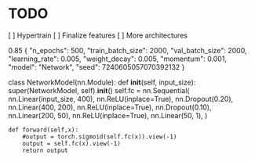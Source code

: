 
# TODO


[ ] Hypertrain
[ ] Finalize features
[ ] More architectures




0.85
{
    "n_epochs": 500,
    "train_batch_size": 2000,
    "val_batch_size": 2000,
    "learning_rate": 0.005,
    "weight_decay": 0.005,
    "momentum": 0.001,
    "model": "Network",
    "seed": 7240605057070392132
}

class NetworkModel(nn.Module):
    def __init__(self, input_size):
        super(NetworkModel, self).__init__()
        self.fc = nn.Sequential(
            nn.Linear(input_size, 400),
            nn.ReLU(inplace=True),
            nn.Dropout(0.20),
            nn.Linear(400, 200),
            nn.ReLU(inplace=True),
            nn.Dropout(0.10),
            nn.Linear(200, 50),
            nn.ReLU(inplace=True),
            nn.Linear(50, 1),
        )

    def forward(self,x):
        #output = torch.sigmoid(self.fc(x)).view(-1)
        output = self.fc(x).view(-1)
        return output
